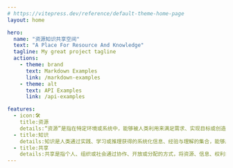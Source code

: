 ```yaml
---
# https://vitepress.dev/reference/default-theme-home-page
layout: home

hero:
  name: "资源知识共享空间"
  text: "A Place For Resource And Knowledge"
  tagline: My great project tagline
  actions:
    - theme: brand
      text: Markdown Examples
      link: /markdown-examples
    - theme: alt
      text: API Examples
      link: /api-examples

features:
  - icon:🛠️
    title:资源
    details:“资源”是指在特定环境或系统中，能够被人类利用来满足需求、实现目标或创造价值的物质或非物质要素。它可以是天然的（如矿产、水），也可以是人造的（如工具、知识），或是抽象的（如时间、信息）。资源的核心特点是有限性和可用性——既需要合理分配，又需要高效利用。
  - title:知识
    details:知识是人类通过实践、学习或推理获得的系统化信息、经验与理解的集合，能够用于解释现象、解决问题或指导行动。它不仅是认知的产物，也是推动个人与社会进步的核心资源。
  - title:共享
    details:共享是指个人、组织或社会通过协作、开放或分配的方式，将资源、信息、权利或责任共同使用或分担的行为与理念。其核心在于打破独占性，通过合作提升资源利用效率或创造更大价值，是现社会协作模式的重要体现。
---
```


